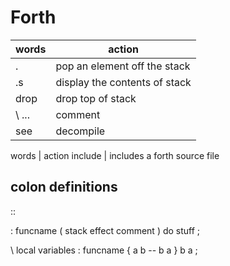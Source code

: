 # Forth
| words | action                        |
|-------|-------------------------------|
| .     | pop an element off the stack  |
| .s    | display the contents of stack |
| drop  | drop top of stack             |
| \ ... | comment                       |
| see   | decompile                     |

words | action
include <filename> | includes a forth source file

colon definitions
-----------------
::

 : funcname ( stack effect comment )
   do stuff ;

 \ local variables
 : funcname { a b -- b a }
   b a ;


